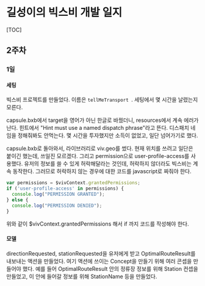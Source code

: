 # 길성이의 빅스비 개발 일지

[TOC]

## 2주차

### 1일

#### 세팅

 빅스비 프로젝트를 만들었다. 이름은 `tellMeTransport `. 세팅에서 몇 시간을 날렸는지 모른다.

 capsule.bxb에서 target을 영어가 아닌 한글로 바꿨더니, resources에서 계속 에러가 난다. 힌트에서 "Hint must use a named dispatch phrase"라고 뜬다. 디스패치 네임을 정해줘봐도 안먹는다. 몇 시간을 투자했지만 소득이 없었고, 일단 넘어가기로 했다.

 capsule.bxb로 돌아와서, 라이브러리로 viv.geo를 썼다. 현재 위치를 쓰려고 일단은 붙이긴 했는데, 쓰일진 모르겠다. 그리고 permission으로 user-profile-access를 사용했다. 유저의 정보를 쓸 수 있게 허락해달라는 것인데, 허락하지 않더라도 빅스비는 계속 동작한다. 그러므로 허락하지 않는 경우에 대한 코드를 javascript로 짜줘야 한다.

``` javascript
var permissions = $vivContext.grantedPermissions;
if ('user-profile-access' in permissions) {
  console.log("PERMISSION GRANTED");
} else {
  console.log("PERMISSION DENIED");
}
```

 위와 같이 $vivContext.grantedPermissions 해서 if 까지 코드를 작성해야 한다.

#### 모델

 directionRequested, stationRequested을 유저에게 받고 OptimalRouteResult를 내보내는 액션을 만들었다. 여기 액션에 쓰이는 Concept을 만들기 위해 여러 콘셉을 만들어야 했다. 예를 들어 OptimalRouteResult 안의 정류장 정보를 위해 Station 컨셉을 만들었고, 이 안에 들어갈 정보를 위해 StationName 등을 만들었다.